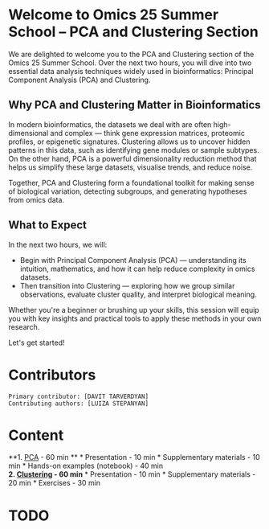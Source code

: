 # Welcome to Omics 25 Summer School – PCA and Clustering Section

We are delighted to welcome you to the PCA and Clustering section of the Omics 25 Summer School. Over the next two hours, you will dive into two essential data analysis techniques widely used in bioinformatics: Principal Component Analysis (PCA) and Clustering.

## Why PCA and Clustering Matter in Bioinformatics

In modern bioinformatics, the datasets we deal with are often high-dimensional and complex — think gene expression matrices, proteomic profiles, or epigenetic signatures. Clustering allows us to uncover hidden patterns in this data, such as identifying gene modules or sample subtypes. On the other hand, PCA is a powerful dimensionality reduction method that helps us simplify these large datasets, visualise trends, and reduce noise.

Together, PCA and Clustering form a foundational toolkit for making sense of biological variation, detecting subgroups, and generating hypotheses from omics data.

## What to Expect

In the next two hours, we will:
* Begin with Principal Component Analysis (PCA) — understanding its intuition, mathematics, and how it can help reduce complexity in omics datasets.
* Then transition into Clustering — exploring how we group similar observations, evaluate cluster quality, and interpret biological meaning.

Whether you're a beginner or brushing up your skills, this session will equip you with key insights and practical tools to apply these methods in your own research.

Let's get started!
# Contributors
    Primary contributor: [DAVIT TARVERDYAN]
    Contributing authors: [LUIZA STEPANYAN]   
# Content  
  **1. [PCA](./1.PCA) - 60 min **
    * Presentation - 10 min
    * Supplementary materials - 10 min
    * Hands-on examples (notebook) - 40 min  
  **2. [Clustering](./2.Clustering) - 60 min**
    * Presentation - 10 min
    * Supplementary materials - 20 min
    * Exercises - 30 min
  
# TODO


 
  
